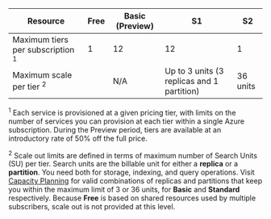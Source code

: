 Resource|Free|Basic (Preview)|S1|S2
---|---|---|---|----
Maximum tiers per subscription <sup>1</sup>|1 |12 |12  |1
Maximum scale per tier <sup>2</sup>||N/A|Up to 3 units (3 replicas and 1 partition)|36 units|36 units  

<sup>1</sup> Each service is provisioned at a given pricing tier, with limits on the number of services you can provision at each tier within a single Azure subscription. During the Preview period, tiers are available at an introductory rate of 50% off the full price.

<sup>2</sup> Scale out limits are defined in terms of maximum number of Search Units (SU) per tier. Search units are the billable unit for either a **replica** or a **partition**. You need both for storage, indexing, and query operations. Visit [Capacity Planning](../articles/search/search-capacity-planning.md) for valid combinations of replicas and partitions that keep you within the maximum limit of 3 or 36 units, for **Basic** and **Standard** respectively. Because **Free** is based on shared resources used by multiple subscribers, scale out is not provided at this level.




